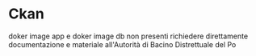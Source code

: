 # Ckan
doker image app e doker image db  non presenti richiedere direttamente documentazione e materiale all'Autorità di Bacino Distrettuale del Po
